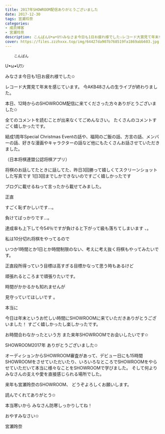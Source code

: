 ```yaml
---
title: 2017年SHOWROOM配信ありがとうございました
date: 2017-12-30
tags: 宮瀬玲奈
categories: 
- 成员博客
- 宮瀬玲奈
description: こんばんU•ω•Uﾜﾝみなさま今日も1日お疲れ様でした✩レコード大賞見て年末を感じています。今AKB48さんの生ライブが終わりました。本日、12時からのSHOWROOM配信に来て...
cover: https://files.zzzhxxx.top/img/64427da907b768519fa1869abb603.jpg 
---
```


        こんばん

U•ω•Uﾜﾝ




みなさま今日も1日お疲れ様でした✩




レコード大賞見て年末を感じています。
今AKB48さんの生ライブが終わりました。







本日、12時からのSHOWROOM配信に来てくださった方々ありがとうございました✩



全てのコメントを読むことが出来なくてごめんなさい。
たくさんのコメントすごく嬉しかったです。




結成1周年Special Christmas Eventの話や、福岡のご飯の話、方言の話、メンバーの話、好きな漫画やキャラクターの話など他にもたくさんお話させていただきました。










（日本将棋連盟公認将棋アプリ）





将棋のお話してたときに話してた、昨日3回勝って嬉しくてスクリーンショットした写真です
1日3回までしかできないのですごく嬉しかったです

ブログに載せるねって言ったから載せてみました。


















正直










すごく恥ずかしいです...。










負けてばっかりです...。









達成率も上下して今54％ですが負けると下がって級も落ちてしまいます 、。















私は10分切れ将棋をやってるので

いつか1時間とか1日とか時間制限のない、考えに考え抜く将棋もやってみたいです。




















正直段所得っていう目標は高すぎる目標かなって思う時もあるけど

頑張れるところまで頑張りたいです。







時間がかかるかも知れませんが

見守っていてほしいです 。



















本当に


今日は年末というお忙しい時間にSHOWROOMに来ていただきありがとうございました！
すごく嬉しかったし楽しかったです。



お時間合わなかったという方
また来年SHOWROOMでお会いしたいです✩







SHOWROOM2017年
ありがとうございました✩



オーディションからSHOWROOM審査があって、デビュー日にも15時間SHOWROOMをさせていただいたり、いろいろなところでSHOWROOMをやらせていただいて本当に様々なことをSHOWROOMで学びました。
そして何よりみなさんの支えや愛を直接感じられる場所でした。




来年も宮瀬玲奈のSHOWROOM、
どうぞよろしくお願いします。





読んでくれてありがとう✩




本当寒いから
みなさん防寒しっかりしてね！





おやすみなさい✩





宮瀬玲奈


